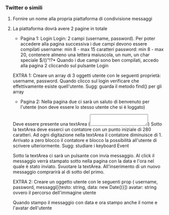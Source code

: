 ### Twitter o simili

1. Fornire un nome alla propria piattaforma di condivisione messaggi
2. La piattaforma dovrà avere 2 pagine in totale

   - Pagina 1: Login
     Login: 2 campi (username, password). Per poter accedere alla pagina successiva i due campi devono essere compilati
     username: min 8 - max 15 caratteri
     password: min 8 - max 20, contenere almeno una lettera maiuscola, un num, un char speciale $/()"!?\*
     Quando i due campi sono ben compilati, accedo alla pagina 2 cliccando sul pulsante Login

   EXTRA 1: Creare un array di 3 oggetti utente con le seguenti proprietà: username, password. Quando clicco sul login verificare che effettivamente esiste quell'utente. Sugg: guarda il metodo find() per gli array

   - Pagina 2:
     Nella pagina due ci sarà un saluto di benvenuto per l'utente (non deve essere lo stesso utente che si è loggato)

   Deve essere presente una textArea (<textarea id="miaTxtArea"></textarea>)
   Sotto la textArea deve esserci un contatore con un punto iniziale di 280 caratteri. Ad ogni digitazione nella textArea il contatore diminuisce di 1. Arrivato a zero blocco il contatore e blocco la possibilità all'utente di scrivere ulteriormente. Sugg: studiare i keyboard Event

   Sotto la textArea ci sarà un pulsante con invia messaggio. Al click il messaggio verrà stampato sotto nella pagina con la data e l'ora nel quale è stato inviato. Svuotare la textArea.
   All'inserimento di un nuovo messaggio comprarirà al di sotto del primo.

   EXTRA 2: Creare un oggetto utente con le seguenti prop (
   username, password,
   messaggi[{testo: string, data: new Date()}])
   avatar: string ovvero il percorso dell'immagine utente

   Quando stampo il messaggio con data e ora stampo anche il nome e l'avatar dell'utente
